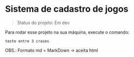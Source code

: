 <h1>Sistema de cadastro de jogos</h1>

> Status do projeto: Em dev

Para rodar esse projeto na sua máquina, execute o comando:

```
teste entre 3 crases
```

OBS.: Formato md = MarkDown -> aceita html
